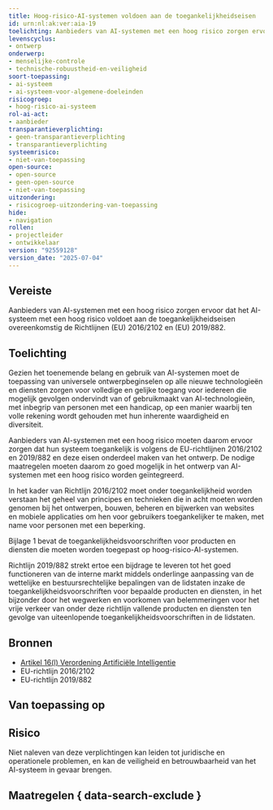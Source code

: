 ```yaml
---
title: Hoog-risico-AI-systemen voldoen aan de toegankelijkheidseisen
id: urn:nl:ak:ver:aia-19
toelichting: Aanbieders van AI-systemen met een hoog risico zorgen ervoor dat het AI-systeem met een hoog risico voldoet aan de toegankelijkheidseisen overeenkomstig de Richtlijnen (EU) 2016/2102 en (EU) 2019/882.
levenscyclus:
- ontwerp
onderwerp:
- menselijke-controle
- technische-robuustheid-en-veiligheid
soort-toepassing:
- ai-systeem
- ai-systeem-voor-algemene-doeleinden
risicogroep:
- hoog-risico-ai-systeem
rol-ai-act:
- aanbieder
transparantieverplichting:
- geen-transparantieverplichting
- transparantieverplichting
systeemrisico:
- niet-van-toepassing
open-source:
- open-source
- geen-open-source
- niet-van-toepassing
uitzondering:
- risicogroep-uitzondering-van-toepassing
hide:
- navigation
rollen:
- projectleider
- ontwikkelaar
version: "92559128"
version_date: "2025-07-04"
---
```


<!-- tags -->
## Vereiste

Aanbieders van AI-systemen met een hoog risico zorgen ervoor dat het AI-systeem met een hoog risico voldoet aan de toegankelijkheidseisen overeenkomstig de Richtlijnen (EU) 2016/2102 en (EU) 2019/882.

## Toelichting

Gezien het toenemende belang en gebruik van AI-systemen moet de toepassing van universele ontwerpbeginselen op alle nieuwe technologieën en diensten zorgen voor volledige en gelijke toegang voor iedereen die mogelijk gevolgen ondervindt van of gebruikmaakt van AI-technologieën, met inbegrip van personen met een handicap, op een manier waarbij ten volle rekening wordt gehouden met hun inherente waardigheid en diversiteit.

Aanbieders van AI-systemen met een hoog risico moeten daarom ervoor zorgen dat hun systeem toegankelijk is volgens de EU-richtlijnen 2016/2102 en 2019/882 en deze eisen onderdeel maken van het ontwerp. De nodige maatregelen moeten daarom zo goed mogelijk in het ontwerp van AI-systemen met een hoog risico worden geïntegreerd.

In het kader van Richtlijn 2016/2102 moet onder toegankelijkheid worden verstaan het geheel van principes en technieken die in acht moeten worden genomen bij het ontwerpen, bouwen, beheren en bijwerken van websites en mobiele applicaties om hen voor gebruikers toegankelijker te maken, met name voor personen met een beperking.

Bijlage 1 bevat de toegankelijkheidsvoorschriften voor producten en diensten die moeten worden toegepast op hoog-risico-AI-systemen.

Richtlijn 2019/882 strekt ertoe een bijdrage te leveren tot het goed functioneren van de interne markt middels onderlinge aanpassing van de wettelijke en bestuursrechtelijke bepalingen van de lidstaten inzake de toegankelijkheidsvoorschriften voor bepaalde producten en diensten, in het bijzonder door het wegwerken en voorkomen van belemmeringen voor het vrije verkeer van onder deze richtlijn vallende producten en diensten ten gevolge van uiteenlopende toegankelijkheidsvoorschriften in de lidstaten.

## Bronnen

- [Artikel 16(l) Verordening Artificiële Intelligentie](https://eur-lex.europa.eu/legal-content/NL/TXT/HTML/?uri=OJ:L_202401689#d1e3823-1-1)
- EU-richtlijn 2016/2102
- EU-richtlijn 2019/882

## Van toepassing op
<!-- tags-ai-act -->


## Risico

Niet naleven van deze verplichtingen kan leiden tot juridische en operationele problemen, en kan de veiligheid en betrouwbaarheid van het AI-systeem in gevaar brengen.

## Maatregelen { data-search-exclude }
<!-- list_maatregelen vereiste/aia-19-toegankelijkheidseisen no-search no-onderwerp no-rol no-levenscyclus -->
